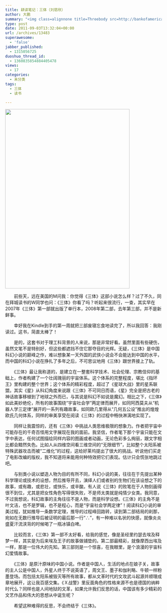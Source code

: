 ```yaml
---
title: 耕读笔记：三体（刘慈欣）
author: 大鹏
summary: "<img class=alignnone title=Threebody src=http://bankofamericanwww.golden-book.com/ProductImage/110114-11012/9787536692930.jpg alt= width=400 height=575 />"
type: post
date: 2011-09-03T13:32:04+00:00
url: /archives/13483
superawesome:
  - 'false'
jabber_published:
  - 1315056725
duoshuo_thread_id:
  - 1360835854884405478
views:
  - 17
categories:
  - 未分类
tags:
  - 三体
  - 读书

---
```

<img class="alignnone" title="Threebody" src="http://bankofamericanwww.golden-book.com/ProductImage/110114-11012/9787536692930.jpg" alt="" width="400" height="575" />
  
　　前些天，远在美国的M问我：你觉得《三体》这部小说怎么样？过了不久，同在拜城读书的W同学也问：《三体》你看了吗？听起来很流行，一查，其实早在2007年《三体》第一部就出版了单行本，2008年第二部，去年第三部，并不是新鲜事。
  
　　幸好我在Kindle到手的第一周就把三部废寝忘食地读完了，所以我回答：我刚读过。这书，简直太棒了！
  
　　是的，这套书对于理工科背景的人来说，那是非常好看。虽然里面有些硬伤，虽然文笔不是特别好，但这些都遮挡不住它那夺目的光辉。无疑，《三体》是中国科幻小说的巅峰之作，难以想象某一天外国的武侠小说会不会能达到中国的水平，而中国的科幻小说在挣扎了多年之后，不可思议地用《三体》跟世界接上了轨。
  
　　《三体》最让我称道的，是建立在一整套科学技术、社会伦理、宗教信仰的基础上，作者构建了一个壮阔瑰丽的宇宙体系。这个体系的完整程度，堪比《指环王》里构建的整个世界；这个体系的精彩程度，超过了《星球大战》里的星系联盟。其实《星》从科幻角度来说跟《三体》不可同日而语，《星》完全是把古老的神话故事移植到了地球之外而已，与其说是科幻不如说是魔幻。相比之下，《三体》如此美妙绝伦，所有的故事围绕“宇宙社会学”两定律而展开，如同阿西莫夫从“机器人学三定律”展开的一系列有趣故事，如同欧几里得从“几何五公设”推出的煌煌欧氏几何体系，同样的审美享受在阅读《三体》的过程中畅快淋漓地实现了。
  
　　同样让我震惊的，还有《三体》中挑战人类思维极限的想象力。作者把宇宙中可能存在的千奇百怪用文字展现在我的面前。我坚信，作者笔下那个宇宙只能在文字中表达，任何试图描绘同样内容的图画或者动画，无论色彩多么绚丽，跟文字相比都会黯然失色。比如人从四维空间看三维空间的“无限细节”，比如整个太阳系被特殊武器攻击而被“二维化”的过程，这给好莱坞提出了很大的挑战。听说他们买走了电影改编的版权，我不知道将来能用何种特效把它们表现。估计只会慌张地跳过吧。
  
　　与别类小说以塑造人物为目的有所不同，科幻小说的美，往往在于先提出某种科学理论或技术的设想，然后推导开去，演绎人们或者别的生物们在该设想之下的故事，或有趣，或悲壮，或快乐，或辛酸。有人说《三体》的败笔在于人物刻画得很不到位，尤其是把女性角色写得很失败，不是师太类就是纯情少女类。我同意，不过我想说，科幻故事的主角往往不是人物，而是科学设想。《三体》的主角不是叶文洁，也不是罗辑，也不是程心，而是“宇宙社会学两定律”！阅读科幻小说的审美过程，犹如推导一条数学定理，推导的过程峰回路转，读到第二部结局的刹那，宛如在无数行推导后被证明的最后那一行“∴”，有一种难以名状的快感，就像炎炎盛夏汗流浃背的时候喝了一瓶冰镇白啤。
  
　　比较而言，《三体》第一部不太好看，给我的感觉，像是圣经里约瑟去埃及释梦一样，其实是为后来埃及王子的故事做铺垫的。第二部最精彩，就像摩西出埃及一样，那是一位伟大的先知。第三部则是一个惊喜，在我眼里，是个浪漫的宇宙科幻爱情故事。
  
　　《三体》是原汁原味的中国小说。作者是中国人，生活的地点在娘子关，故事的主人公是中国人，外星人终于不说英语了，周文王、墨子和伽利略、牛顿一样粉墨登场。而包括太阳系被毁灭等所有故事，都从文革时代的文攻武斗起源并顺理成章地展开，这让我百感交集。《Ｘ战警》里反面角色的性格来源不也是德国的纳粹时代么？同样也是人间地狱的文革，如果允许我们反思的话，中国该有多少精彩的文艺作品和伟大的思想从中诞生呢？
  
　　希望这种难得的反思，不会终结于《三体》。
